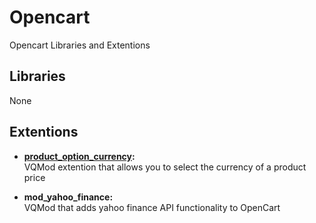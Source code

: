 Opencart
========

Opencart Libraries and Extentions

Libraries
---------

None

Extentions
----------
*   **[product_option_currency](upload/vqmod/xml/product_option_currency.xml):**  
    VQMod extention that allows you to select the currency of a product price
    
*   **mod_yahoo_finance:**  
    VQMod that adds yahoo finance API functionality to OpenCart
